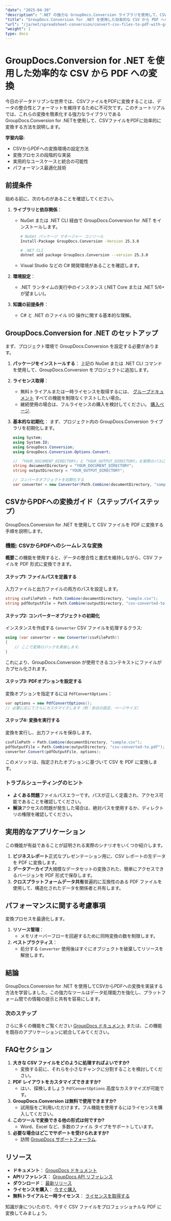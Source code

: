 ```yaml
---
"date": "2025-04-30"
"description": ".NET の強力な GroupDocs.Conversion ライブラリを使用して、CSV ファイルをプロフェッショナルな外観の PDF にシームレスに変換する方法を学びます。"
"title": "GroupDocs.Conversion for .NET を使用した効率的な CSV から PDF への変換"
"url": "/ja/net/spreadsheet-conversion/convert-csv-files-to-pdf-with-groupdocs-conversion-net/"
"weight": 1
type: docs
---
```

# GroupDocs.Conversion for .NET を使用した効率的な CSV から PDF への変換

今日のデータドリブンな世界では、CSVファイルをPDFに変換することは、データの整合性とフォーマットを維持するために不可欠です。このチュートリアルでは、これらの変換を簡素化する強力なライブラリであるGroupDocs.Conversion for .NETを使用して、CSVファイルをPDFに効率的に変換する方法を説明します。

**学習内容:**
- CSVからPDFへの変換環境の設定方法
- 変換プロセスの段階的な実装
- 実用的なユースケースと統合の可能性
- パフォーマンス最適化技術

## 前提条件
始める前に、次のものがあることを確認してください。

1. **ライブラリと依存関係**： 
   - NuGet または .NET CLI 経由で GroupDocs.Conversion for .NET をインストールします。
     ```bash
     # NuGet パッケージ マネージャー コンソール
     Install-Package GroupDocs.Conversion -Version 25.3.0

     # .NET CLI
     dotnet add package GroupDocs.Conversion --version 25.3.0
     ```
   - Visual Studio などの C# 開発環境があることを確認します。

2. **環境設定**：
   - .NET ランタイムの実行中のインスタンス (.NET Core または .NET 5/6+ が望ましい)。

3. **知識の前提条件**： 
   - C# と .NET のファイル I/O 操作に関する基本的な理解。

## GroupDocs.Conversion for .NET のセットアップ
まず、プロジェクト環境で GroupDocs.Conversion を設定する必要があります。

1. **パッケージをインストールする**：
   上記の NuGet または .NET CLI コマンドを使用して、GroupDocs.Conversion をプロジェクトに追加します。

2. **ライセンス取得**： 
   - 無料トライアルまたは一時ライセンスを取得するには、 [グループドキュメント](https://purchase.groupdocs.com/temporary-license/) すべての機能を制限なくテストしたい場合。
   - 継続使用の場合は、フルライセンスの購入を検討してください。 [購入ページ](https://purchase。groupdocs.com/buy).

3. **基本的な初期化**：
   まず、プロジェクト内の GroupDocs.Conversion ライブラリを初期化します。

   ```csharp
   using System;
   using System.IO;
   using GroupDocs.Conversion;
   using GroupDocs.Conversion.Options.Convert;

   // 「YOUR_DOCUMENT_DIRECTORY」と「YOUR_OUTPUT_DIRECTORY」を実際のパスに置き換えてください。
   string documentDirectory = "YOUR_DOCUMENT_DIRECTORY";
   string outputDirectory = "YOUR_OUTPUT_DIRECTORY";

   // コンバータオブジェクトを初期化する
   var converter = new Converter(Path.Combine(documentDirectory, "sample.csv"));
   ```

## CSVからPDFへの変換ガイド（ステップバイステップ）
GroupDocs.Conversion for .NET を使用して CSV ファイルを PDF に変換する手順を説明します。

### 機能: CSVからPDFへのシームレスな変換
**概要**この機能を使用すると、データの整合性と書式を維持しながら、CSV ファイルを PDF 形式に変換できます。

#### ステップ1: ファイルパスを定義する
入力ファイルと出力ファイルの両方のパスを設定します。
```csharp
string csvFilePath = Path.Combine(documentDirectory, "sample.csv");
string pdfOutputFile = Path.Combine(outputDirectory, "csv-converted-to.pdf");
```

#### ステップ2: コンバーターオブジェクトの初期化
インスタンスを作成する `Converter` CSV ファイルを処理するクラス:
```csharp
using (var converter = new Converter(csvFilePath))
{
    // ここで変換ロジックを実装します。
}
```
これにより、GroupDocs.Conversion が使用できるコンテキストにファイルがカプセル化されます。

#### ステップ3: PDFオプションを設定する
変換オプションを指定するには `PdfConvertOptions`：
```csharp
var options = new PdfConvertOptions();
// 必要に応じてさらにカスタマイズします（例：余白の設定、ページサイズ）
```

#### ステップ4: 変換を実行する
変換を実行し、出力ファイルを保存します。
```csharp
csvFilePath = Path.Combine(documentDirectory, "sample.csv");
pdfOutputFile = Path.Combine(outputDirectory, "csv-converted-to.pdf");
converter.Convert(pdfOutputFile, options);
```
このメソッドは、指定されたオプションに基づいて CSV を PDF に変換します。

### トラブルシューティングのヒント
- **よくある問題**ファイルパスエラーです。パスが正しく定義され、アクセス可能であることを確認してください。
- **解決**アクセスの問題が発生した場合は、絶対パスを使用するか、ディレクトリの権限を確認してください。

## 実用的なアプリケーション
この機能が有益であることが証明される実際のシナリオをいくつか紹介します。
1. **ビジネスレポート**正式なプレゼンテーション用に、CSV レポートの生データを PDF に変換します。
2. **データアーカイブ**大規模なデータセットの変換された、簡単にアクセスできるバージョンを PDF 形式で保存します。
3. **クロスプラットフォームデータ共有**普遍的に互換性のある PDF ファイルを使用して、構造化されたデータを関係者と共有します。

## パフォーマンスに関する考慮事項
変換プロセスを最適化します。
1. **リソース管理**：
   - メモリオーバーフローを回避するために同時変換の数を制限します。
2. **ベストプラクティス**：
   - 処分する `Converter` 使用後はすぐにオブジェクトを破棄してリソースを解放します。

## 結論
GroupDocs.Conversion for .NET を使用してCSVからPDFへの変換を実装する方法を学習しました。この強力なツールはデータ処理能力を強化し、プラットフォーム間での情報の提示と共有を容易にします。

### 次のステップ
さらに多くの機能をご覧ください [GroupDocs ドキュメント](https://docs.groupdocs.com/conversion/net/) または、この機能を既存のアプリケーションに統合してみてください。

## FAQセクション
1. **大きな CSV ファイルをどのように処理すればよいですか?**
   - 変換する前に、それらを小さなチャンクに分割することを検討してください。
2. **PDF レイアウトをカスタマイズできますか?**
   - はい、探検しましょう `PdfConvertOptions` 高度なカスタマイズが可能です。
3. **GroupDocs.Conversion は無料で使用できますか?**
   - 試用版をご利用いただけます。フル機能を使用するにはライセンスを購入してください。
4. **このツールで変換できる他の形式は何ですか?**
   - Word、Excel など、多数のファイル タイプをサポートしています。
5. **必要な場合はどこでサポートを受けられますか?**
   - 訪問 [GroupDocs サポートフォーラム](https://forum。groupdocs.com/c/conversion/10).

## リソース
- **ドキュメント**： [GroupDocs ドキュメント](https://docs.groupdocs.com/conversion/net/)
- **APIリファレンス**： [GroupDocs API リファレンス](https://reference.groupdocs.com/conversion/net/)
- **ダウンロード**： [最新リリース](https://releases.groupdocs.com/conversion/net/)
- **ライセンスを購入**： [今すぐ購入](https://purchase.groupdocs.com/buy)
- **無料トライアルと一時ライセンス**： [ライセンスを取得する](https://purchase.groupdocs.com/temporary-license/)

知識が身についたので、今すぐ CSV ファイルをプロフェッショナルな PDF に変換してみましょう。